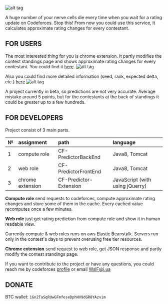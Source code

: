 ![alt tag](https://github.com/WslF/CF-rating-prediction/blob/master/Files/icon1024.png?raw=true)

A huge number of your nerve cells die every time when you wait for a rating update on Codeforces. Stop this! From now you could use this service, it calculates approximate rating changes for every contestant.

FOR USERS
----
The most interested thing for you is chrome extension. It partly modifies the contest standings page and shows approximate rating changes for every contestant. You could find it [here][1].
![alt tag](https://github.com/WslF/CF-rating-prediction/blob/master/Files/ExtensionScreenShot1.png?raw=true)

Also you could find more detailed information (seed, rank, expected delta, etc.) [here][2]
![alt tag](https://github.com/WslF/CF-rating-prediction/blob/master/Files/SiteScreenShot1.png?raw=true)

A project currently in beta, so predictions are not very accurate. Average mistake around 5 points, but for the contestants at the back of standings it could be greater up to a few hundreds.

FOR DEVELOPERS
---

Project consist of 3 main parts.


| № | assignment | path | language |
|:---- | :------ | :------ | :-------|
| 1 | compute role | CF-PredictorBackEnd | Java8, Tomcat |
| 2 | web role | CF-PredictorFrontEnd | Java8, Tomcat |
| 3 | chrome extension | CF-Predictor-Extension | JavaScript (with using jQuerry) |


**Compute role** send requests to codeforces, compute approximate rating changes and store some of them in the cache. Every cached value recomputes once a few minutes.

**Web role** just get rating prediction from compute role and show it in human readable view.

Currently compute & web roles runs on aws Elastic Beanstalk. Servers run only in the contest's days to prevent overusing free tier resources.

**Chrome extension** send request to web role, get JSON response and partly modify the contest standings page.

If you want to contribute to the project or have any questions, you could reach me by codeforces [profile][3] or email WslF@i.ua


DONATE
---

BTC wallet: `1Gn2TaSqRUwGFmfeseDphHV9dGR8YAzvim`

  [1]: https://chrome.google.com/webstore/detail/rating-predictor-for-code/ocfloejijfhhkkdmheodbaanephbnfhn
  [2]: http://cf-predictor.us-west-2.elasticbeanstalk.com/
  [3]: http://codeforces.com/profile/Wsl_F
 

